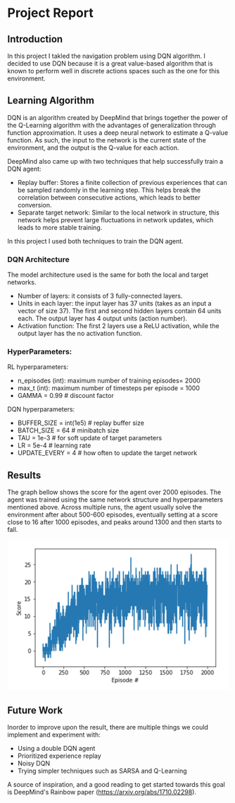 # Project Report 

## Introduction 
In this project I takled the navigation problem using DQN algorithm. I decided to use DQN because it is a great value-based algorithm that is known to perform well in discrete actions spaces such as the one for this environment.

## Learning Algorithm 
DQN is an algorithm created by DeepMind that brings together the power of the Q-Learning algorithm with the advantages of generalization through function approximation. It uses a deep neural network to estimate a Q-value function. As such, the input to the network is the current state of the environment, and the output is the Q-value for each action.

DeepMind also came up with two techniques that help successfully train a DQN agent:

* Replay buffer: Stores a finite collection of previous experiences that can be sampled randomly in the learning step. This helps break the correlation between consecutive actions, which leads to better conversion.
* Separate target network: Similar to the local network in structure, this network helps prevent large fluctuations in network updates, which leads to more stable training.

In this project I used both techniques to train the DQN agent.

### DQN Architecture 
The model architecture used is the same for both the local and target networks. <br />
* Number of layers: it consists of 3 fully-connected layers. 
* Units in each layer: the input layer has 37 units (takes as an input a vector of size 37). The first and second hidden layers contain 64 units each. The output layer has 4 output units (action number).
* Activation function: The first 2 layers use a ReLU activation, while the output layer has the no activation function.

### HyperParameters: 
RL hyperparameters:
* n_episodes (int): maximum number of training episodes= 2000
* max_t (int): maximum number of timesteps per episode = 1000
* GAMMA = 0.99            # discount factor

DQN hyperparameters: 
* BUFFER_SIZE = int(1e5)  # replay buffer size
* BATCH_SIZE = 64         # minibatch size
* TAU = 1e-3              # for soft update of target parameters
* LR = 5e-4               # learning rate 
* UPDATE_EVERY = 4        # how often to update the target network

## Results

The graph bellow shows the score for the agent over 2000 episodes. The agent was trained using the same network structure and hyperparameters mentioned above. Across multiple runs, the agent usually solve the environment after about 500-600 episodes, eventually setting at a score close to 16 after 1000 episodes, and peaks around 1300 and then starts to fall.

![Score](/scores.png)

## Future Work
Inorder to improve upon the result, there are multiple things we could implement and experiment with:
* Using a double DQN agent
* Prioritized experience replay
* Noisy DQN
* Trying simpler techniques such as SARSA and Q-Learning

A source of inspiration, and a good reading to get started towards this goal is DeepMind's Rainbow paper (https://arxiv.org/abs/1710.02298).
